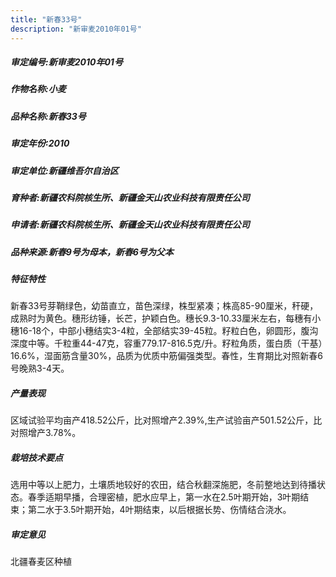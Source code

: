```yaml
---
title: "新春33号"
description: "新审麦2010年01号"
---
```

##### 审定编号:新审麦2010年01号

##### 作物名称:小麦

##### 品种名称:新春33号

##### 审定年份:2010

##### 审定单位:新疆维吾尔自治区

##### 育种者:新疆农科院核生所、新疆金天山农业科技有限责任公司

##### 申请者:新疆农科院核生所、新疆金天山农业科技有限责任公司

##### 品种来源:新春9号为母本，新春6号为父本

##### 特征特性
新春33号芽鞘绿色，幼苗直立，苗色深绿，株型紧凑；株高85-90厘米，秆硬，成熟时为黄色。穗形纺锤，长芒，护颖白色。穗长9.3-10.33厘米左右，每穗有小穗16-18个，中部小穗结实3-4粒，全部结实39-45粒。籽粒白色，卵圆形，腹沟深度中等。千粒重44-47克，容重779.17-816.5克/升。籽粒角质，蛋白质（干基）16.6%，湿面筋含量30%，品质为优质中筋偏强类型。春性，生育期比对照新春6号晚熟3-4天。

##### 产量表现
区域试验平均亩产418.52公斤，比对照增产2.39%,生产试验亩产501.52公斤，比对照增产3.78%。

##### 栽培技术要点
选用中等以上肥力，土壤质地较好的农田，结合秋翻深施肥，冬前整地达到待播状态。春季适期早播，合理密植，肥水应早上，第一水在2.5叶期开始，3叶期结束；第二水于3.5叶期开始，4叶期结束，以后根据长势、伤情结合浇水。

##### 审定意见
北疆春麦区种植
